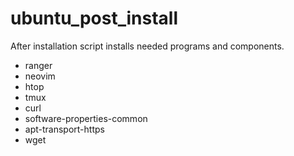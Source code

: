 # ubuntu_post_install
After installation script installs needed programs and components.

- ranger
- neovim
- htop
- tmux
- curl
- software-properties-common
- apt-transport-https
- wget
